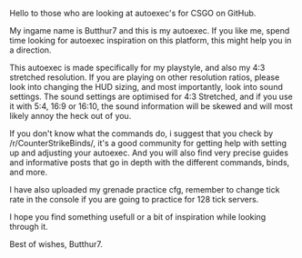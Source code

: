 Hello to those who are looking at autoexec's for CSGO on GitHub.

My ingame name is Butthur7 and this is my autoexec.
If you like me, spend time looking for autoexec inspiration on this platform, this might help you in a direction.

This autoexec is made specifically for my playstyle, and also my 4:3 stretched resolution.
If you are playing on other resolution ratios, please look into changing the HUD sizing, and most importantly, look into sound settings.
The sound settings are optimised for 4:3 Stretched, and if you use it with 5:4, 16:9 or 16:10, the sound information will be skewed and will most likely annoy the heck out of you.

If you don't know what the commands do, i suggest that you check by /r/CounterStrikeBinds/, it's a good community for getting help with setting up and adjusting your autoexec.
And you will also find very precise guides and informative posts that go in depth with the different commands, binds, and more.

I have also uploaded my grenade practice cfg, remember to change tick rate in the console if you are going to practice for 128 tick servers.

I hope you find something usefull or a bit of inspiration while looking through it.

Best of wishes,
Butthur7.
